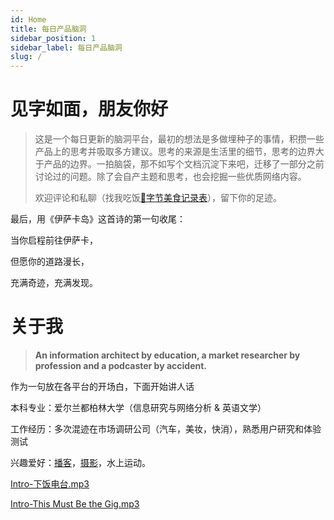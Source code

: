 ```yaml
---
id: Home
title: 每日产品脑洞
sidebar_position: 1
sidebar_label: 每日产品脑洞
slug: /
---
```


# 见字如面，朋友你好

> 这是一个每日更新的脑洞平台，最初的想法是多做埋种子的事情，积攒一些产品上的思考并吸取多方建议。思考的来源是生活里的细节，思考的边界大于产品的边界。一拍脑袋，那不如写个文档沉淀下来吧，迁移了一部分之前讨论过的问题。除了会自产主题和思考，也会挖掘一些优质网络内容。
> 
> 欢迎评论和私聊（找我吃饭[🍅字节美食记录表](https://bytedance.feishu.cn/docs/doccnv5Rq6S3fOz6WiYfig6xc9e#BOOEV8)），留下你的足迹。


最后，用《伊萨卡岛》这首诗的第一句收尾：

当你启程前往伊萨卡，

但愿你的道路漫长，

充满奇迹，充满发现。


# 关于我

> **An information architect by education, a market researcher by profession and a podcaster by accident.**

作为一句放在各平台的开场白，下面开始讲人话



本科专业：爱尔兰都柏林大学（信息研究与网络分析 & 英语文学）

工作经历：多次混迹在市场调研公司（汽车，美妆，快消），熟悉用户研究和体验测试

兴趣爱好：[播客](https://mp.weixin.qq.com/s/urpRKpF_kxEQwpqIYKH4Lg)，[摄影](https://bytedance.feishu.cn/docs/doccny9Wzab1zhxXJxwpOzo18Yf?from=from_copylink)，水上运动。

[Intro-下饭电台.mp3](https://bytedance.feishu.cn/file/boxcn3xR4jZMzN5eHc0tvtlfqef?from=from) 

[Intro-This Must Be the Gig.mp3](https://bytedance.feishu.cn/file/boxcnViW0LiBdPYCtGdtxuD3YRC) 


